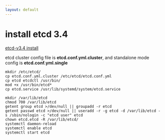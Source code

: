 ```yaml
---
layout: default
---
```


# install etcd 3.4

[etcd-v3.4 install](https://github.com/bbotte/bbotte.github.io/tree/master/service_config/etcd-v3.4_install)

etcd cluster config file is **etcd.conf.yml.cluster**, and standalone mode config is **etcd.conf.yml.single**

```
mkdir /etc/etcd/
cp etcd.conf.yml.cluster /etc/etcd/etcd.conf.yml
cp etcd etcdctl /usr/bin/
mod +x /usr/bin/etcd*
cp etcd.service /usr/lib/systemd/system/etcd.service

mkdir /var/lib/etcd
chmod 700 /var/lib/etcd
getent group etcd >/dev/null || groupadd -r etcd
getent passwd etcd >/dev/null || useradd -r -g etcd -d /var/lib/etcd -s /sbin/nologin -c "etcd user" etcd
chown etcd.etcd -R /var/lib/etcd/
systemctl daemon-reload
systemctl enable etcd
systemctl start etcd
```

